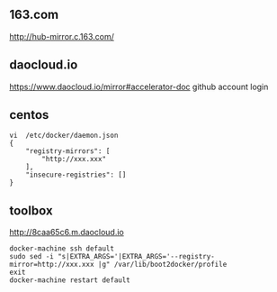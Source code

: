 
## 163.com
http://hub-mirror.c.163.com/

## daocloud.io
https://www.daocloud.io/mirror#accelerator-doc
github account login

## centos
```
vi  /etc/docker/daemon.json
{
    "registry-mirrors": [
        "http://xxx.xxx"
    ],
    "insecure-registries": []
}
```

## toolbox
http://8caa65c6.m.daocloud.io
```
docker-machine ssh default
sudo sed -i "s|EXTRA_ARGS='|EXTRA_ARGS='--registry-mirror=http://xxx.xxx |g" /var/lib/boot2docker/profile
exit
docker-machine restart default 
```

